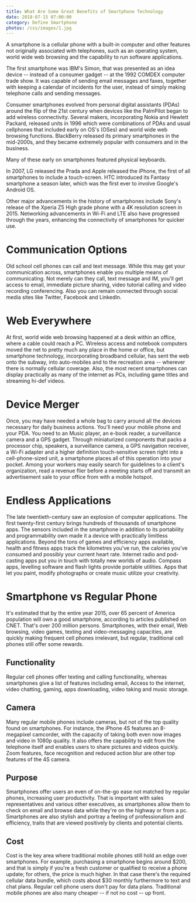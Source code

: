 ```yaml
---
title: What Are Some Great Benefits of Smartphone Technology
date: 2018-07-15 07:00:00
category: Define Smartphone
photos: /css/images/1.jpg
---
```


A smartphone is a cellular phone with a built-in computer and other features not originally associated with telephones, such as an operating system, world wide web browsing and the capability to run software applications.

<!-- more -->

The first smartphone was IBM's Simon, that was presented as an idea device -- instead of a consumer gadget -- at the 1992 COMDEX computer trade show. It was capable of sending email messages and faxes, together with keeping a calendar of incidents for the user, instead of simply making telephone calls and sending messages.

Consumer smartphones evolved from personal digital assistants (PDAs) around the flip of the 21st century when devices like the PalmPilot began to add wireless connectivity. Several makers, incorporating Nokia and Hewlett Packard, released units in 1996 which were combinations of PDAs and usual cellphones that included early on OS's (OSes) and world wide web browsing functions. BlackBerry released its primary smartphones in the mid-2000s, and they became extremely popular with consumers and in the business.

Many of these early on smartphones featured physical keyboards.

In 2007, LG released the Prada and Apple released the iPhone, the first of all smartphones to include a touch-screen. HTC introduced its Fantasy smartphone a season later, which was the first ever to involve Google's Android OS.

Other major advancements in the history of smartphones include Sony's release of the Xperia Z5 High grade phone with a 4K resolution screen in 2015. Networking advancements in Wi-Fi and LTE also have progressed through the years, enhancing the connectivity of smartphones for quicker use.

# Communication Options

Old school cell phones can call and text message. While this may get your communication across, smartphones enable you multiple means of communicating. Not merely can they call, text message and IM, you'll get access to email, immediate picture sharing, video tutorial calling and video recording conferencing. Also you can remain connected through social media sites like Twitter, Facebook and LinkedIn.

# Web Everywhere

At first, world wide web browsing happened at a desk within an office, where a cable could reach a PC. Wireless access and notebook computers moved the net to pretty much any place in the home or office, but smartphone technology, incorporating broadband cellular, has sent the web onto the subway, into auto-mobiles and to the recreation area -- wherever there is normally cellular coverage. Also, the most recent smartphones can display practically as many of the internet as PCs, including game titles and streaming hi-def videos.

# Device Merger

Once, you may have needed a whole bag to carry around all the devices necessary for daily business actions. You'll need your mobile phone and your PDA. You need to an Music player, an e-book reader, a surveillance camera and a GPS gadget. Through miniaturized components that packs a processor chip, speakers, a surveillance camera, a GPS navigation receiver, a Wi-Fi adapter and a higher definition touch-sensitive screen right into a cell-phone-sized unit, a smartphone places all of this operation into your pocket. Among your workers may easily search for guidelines to a client's organization, read a revenue flier before a meeting starts off and transmit an advertisement sale to your office from with a mobile hotspot.

# Endless Applications

The late twentieth-century saw an explosion of computer applications. The first twenty-first century brings hundreds of thousands of smartphone apps. The sensors included in the smartphone in addition to its portability and programmability own made it a device with practically limitless applications. Beyond the tons of games and efficiency apps available, health and fitness apps track the kilometres you've run, the calories you've consumed and possibly your current heart rate. Internet radio and pod-casting apps put you in touch with totally new worlds of audio. Compass apps, levelling software and flash lights provide portable utilities. Apps that let you paint, modify photographs or create music utilize your creativity.

# Smartphone vs Regular Phone

It's estimated that by the entire year 2015, over 65 percent of America population will own a good smartphone, according to articles published on CNET. That's over 200 million persons. Smartphones, with their email, Web browsing, video games, texting and video-messaging capacities, are quickly making frequent cell phones irrelevant, but regular, traditional cell phones still offer some rewards.

## Functionality

Regular cell phones offer texting and calling functionality, whereas smartphones give a list of features including email, Access to the internet, video chatting, gaming, apps downloading, video taking and music storage.

## Camera

Many regular mobile phones include cameras, but not of the top quality found on smartphones. For instance, the iPhone 4S features an 8-megapixel camcorder, with the capacity of taking both even now images and video in 1080p quality. It also offers the capability to edit from the telephone itself and enables users to share pictures and videos quickly. Zoom features, face recognition and reduced action blur are other top features of the 4S camera.

## Purpose

Smartphones offer users an even of on-the-go ease not matched by regular phones, increasing user productivity. That is important with sales representatives and various other executives, as smartphones allow them to check on email and browse data while they're on the highway or from a pc. Smartphones are also stylish and portray a feeling of professionalism and efficiency, traits that are viewed positively by clients and potential clients.

## Cost

Cost is the key area where traditional mobile phones still hold an edge over smartphones. For example, purchasing a smartphone begins around $200, and that is simply if you're a fresh customer or qualified to receive a phone update; for others, the price is much higher. In that case there's the required cellular data bundle, which costs about $30 monthly furthermore to text and chat plans. Regular cell phone users don't pay for data plans. Traditional mobile phones are also many cheaper -- if not no cost -- up front.